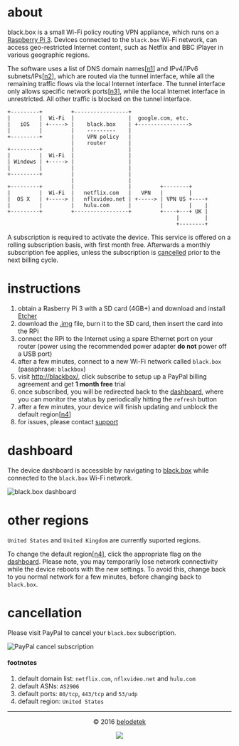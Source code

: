 # about
black.box is a small Wi-Fi policy routing VPN appliance, which runs on a [Raspberry Pi 3](https://en.wikipedia.org/wiki/Raspberry_Pi). Devices connected to the `black.box` Wi-Fi network, can access geo-restricted Internet content, such as Netflix and BBC iPlayer in various geographic regions.

The software uses a list of DNS domain names[[n1](#footnotes)] and IPv4/IPv6 subnets/IPs[[n2](#footnotes)], which are routed via the tunnel interface, while all the remaining traffic flows via the local Internet interface. The tunnel interface only allows specific network ports[[n3](#footnotes)], while the local Internet interface in unrestricted. All other traffic is blocked on the tunnel interface.

```
+---------+         +-----------------+
|         |  Wi-Fi  |                 |  google.com, etc.
|   iOS   | +-----> |    black.box    | +---------------->
|         |         |    ---------    |
+---------+         |    VPN policy   |
                    |    router       |
+---------+         |                 |
|         |  Wi-Fi  |                 |
| Windows | +-----> |                 |
|         |         |                 |
+---------+         |                 |
                    |                 |
+---------+         |                 |         +--------+
|         |  Wi-Fi  |   netflix.com   |   VPN   |        |
|  OS X   | +-----> |   nflxvideo.net | +-----> | VPN US +----+
|         |         |   hulu.com      |         |        |    |
+---------+         +-----------------+         +----+---+ UK |
                                                     |        |
                                                     +--------+
```

A subscription is required to activate the device. This service is offered on a rolling subscription basis, with first month free. Afterwards a monthly subscription fee applies, unless the subscription is [cancelled](#cancellation) prior to the next billing cycle.

# instructions
1. obtain a Rasberry Pi 3 with a SD card (4GB+) and download and install [Etcher](http://www.etcher.io/)
2. download the [.img](#) file, burn it to the SD card, then insert the card into the RPi
3. connect the RPi to the Internet using a spare Ethernet port on your router (power using the recommended power adapter **do not** power off a USB port)
5. after a few minutes, connect to a new Wi-Fi network called `black.box` (passphrase: `blackbox`)
6. visit [http://blackbox/](http://blackbox/), click subscribe to setup up a PayPal billing agreement and get **1 month free** trial
7. once subscribed, you will be redirected back to the [dashboard](#dashboard), where you can monitor the status by periodically hitting the `refresh` button
8. after a few minutes, your device will finish updating and unblock the default region[[n4](#footnotes)]
9. for issues, please contact [support](mailto:blackbox@belodedenko.me)

# dashboard
The device dashboard is accessible by navigating to [black.box](http://blackbox/) while connected to the `black.box` Wi-Fi network.

![black.box dashboard](https://raw.githubusercontent.com/ab77/black.box/master/images/dashboard.png)

# other regions
`United States` and `United Kingdom` are currently suported regions.

To change the default region[[n4](#footnotes)], click the appropriate flag on the [dashboard](#dashboard). Please note, you may temporarily lose network connectivity while the device reboots with the new settings. To avoid this, change back to you normal network for a few minutes, before changing back to `black.box`.

# cancellation
Please visit PayPal to cancel your `black.box` subscription.

![PayPal cancel subscription](https://raw.githubusercontent.com/ab77/black.box/master/images/paypal.png)

#### footnotes
1. default domain list: `netflix.com`, `nflxvideo.net` and `hulu.com`
2. default ASNs: `AS2906`
3. default ports: `80/tcp`, `443/tcp` and `53/udp`
4. default region: `United States`

<hr>
<p align="center">&copy; 2016 <a href="http://ab77.github.io/">belodetek</a></p>
<p align="center"><a href="http://anton.belodedenko.me/"><img src="https://avatars2.githubusercontent.com/u/2033996?v=3&s=50"></a></p>
